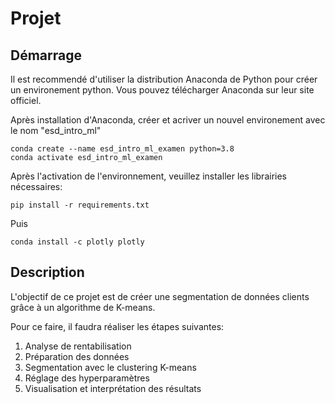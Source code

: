 # Projet

## Démarrage
Il est recommendé d'utiliser la distribution Anaconda de Python pour créer un environement python. Vous pouvez télécharger Anaconda sur leur site officiel.

Après installation d'Anaconda, créer et acriver un nouvel environement avec le nom "esd_intro_ml"
```
conda create --name esd_intro_ml_examen python=3.8
conda activate esd_intro_ml_examen
```
Après l'activation de l'environnement, veuillez installer les librairies nécessaires:
```
pip install -r requirements.txt
```
Puis

```
conda install -c plotly plotly
```

## Description 

L'objectif de ce projet est de créer une segmentation de données clients grâce à un algorithme de K-means.

Pour ce faire, il faudra réaliser les étapes suivantes:

1. Analyse de rentabilisation
2. Préparation des données
3. Segmentation avec le clustering K-means
4. Réglage des hyperparamètres
5. Visualisation et interprétation des résultats

